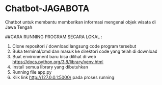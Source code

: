 # Chatbot-JAGABOTA
Chatbot untuk membantu memberikan informasi mengenai objek wisata di Jawa Tengah

##CARA RUNNING PROGRAM SECARA LOKAL : 
1. Clone repositori / download langsung code program tersebut
2. Buka terminal/cmd dan masuk ke direktori code yang telah di download
4. Buat environment baru bisa dilihat di web https://docs.python.org/3.8/library/venv.html
5. Install semua library yang dibutuhkan
6. Running file app.py
7. Klik link http://127.0.0.1:5000/ pada proses running
